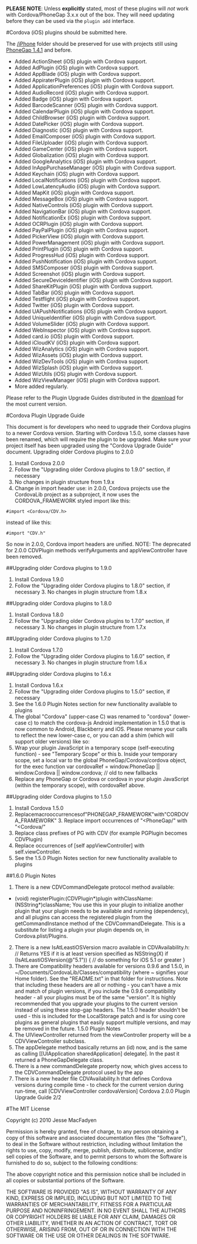 **PLEASE NOTE**: Unless **explicitly** stated, most of these plugins will *not* work with Cordova/PhoneGap 3.x.x out of the box. They will need updating before they can be used via the `plugin add` interface.


#Cordova (iOS) plugins should be submitted here.


The [/iPhone](https://github.com/phonegap/phonegap-plugins/tree/master/iPhone) folder should be preserved for use with projects still using [PhoneGap 1.4.1](https://github.com/phonegap/phonegap/tags) and before.

* Added  ActionSheet (iOS) plugin with Cordova support.
* Added  AdPlugin (iOS) plugin with Cordova support.
* Added  AppBlade (iOS) plugin with Cordova support.
* Added  AppiraterPlugin (iOS) plugin with Cordova support.
* Added  ApplicationPreferences (iOS) plugin with Cordova support.
* Added  AudioRecord (iOS) plugin with Cordova support.
* Added  Badge (iOS) plugin with Cordova support.
* Added  BarcodeScanner (iOS) plugin with Cordova support.
* Added  CalendarPlugin (iOS) plugin with Cordova support.
* Added  ChildBrowser (iOS) plugin with Cordova support.
* Added  DatePicker (iOS) plugin with Cordova support.
* Added  Diagnostic (iOS) plugin with Cordova support.
* Added  EmailComposer (iOS) plugin with Cordova support.
* Added  FileUploader (iOS) plugin with Cordova support.
* Added  GameCenter (iOS) plugin with Cordova support.
* Added  Globalization (iOS) plugin with Cordova support.
* Added  GoogleAnalytics (iOS) plugin with Cordova support.
* Added  InAppPurchaseManager (iOS) plugin with Cordova support.
* Added  Keychain (iOS) plugin with Cordova support.
* Added  LocalNotifications (iOS) plugin with Cordova support.
* Added  LowLatencyAudio (iOS) plugin with Cordova support.
* Added  MapKit (iOS) plugin with Cordova support.
* Added  MessageBox (iOS) plugin with Cordova support.
* Added  NativeControls (iOS) plugin with Cordova support.
* Added  NavigationBar (iOS) plugin with Cordova support.
* Added  NotificationEx (iOS) plugin with Cordova support.
* Added  OCRPlugin (iOS) plugin with Cordova support.
* Added  PayPalPlugin (iOS) plugin with Cordova support.
* Added  PickerView (iOS) plugin with Cordova support.
* Added  PowerManagement (iOS) plugin with Cordova support.
* Added  PrintPlugin (iOS) plugin with Cordova support.
* Added  ProgressHud (iOS) plugin with Cordova support.
* Added  PushNotification (iOS) plugin with Cordova support.
* Added  SMSComposer (iOS) plugin with Cordova support.
* Added  Screenshot (iOS) plugin with Cordova support.
* Added  SecureDeviceIdentifier (iOS) plugin with Cordova support.
* Added  ShareKitPlugin (iOS) plugin with Cordova support.
* Added  TabBar (iOS) plugin with Cordova support.
* Added  Testflight (iOS) plugin with Cordova support.
* Added  Twitter (iOS) plugin with Cordova support.
* Added  UAPushNotifications (iOS) plugin with Cordova support.
* Added  UniqueIdentifier (iOS) plugin with Cordova support.
* Added  VolumeSlider (iOS) plugin with Cordova support.
* Added  WebInspector (iOS) plugin with Cordova support.
* Added  card.io (iOS) plugin with Cordova support.
* Added  iCloudKV (iOS) plugin with Cordova support.
* Added  WizAnalytics (iOS) plugin with Cordova support.
* Added  WizAssets (iOS) plugin with Cordova support.
* Added  WizDevTools (iOS) plugin with Cordova support.
* Added  WizSplash (iOS) plugin with Cordova support.
* Added  WizUtils (iOS) plugin with Cordova support.
* Added  WizViewManager (iOS) plugin with Cordova support.
* More added regularly.

Please refer to the Plugin Upgrade Guides distributed in the [download](http://phonegap.com/download/) for the most current version.


#Cordova Plugin Upgrade Guide

This document is for developers who need to upgrade their Cordova plugins to a newer Cordova version. Starting with Cordova 1.5.0, some classes have been renamed, which will require the plugin to be upgraded. Make sure your project itself has been upgraded using the "Cordova Upgrade Guide" document.
Upgrading older Cordova plugins to 2.0.0

1. Install Cordova 2.0.0
2. Follow the "Upgrading older Cordova plugins to 1.9.0" section, if necessary
3. No changes in plugin structure from 1.9.x
4. Change in import header use: in 2.0.0, Cordova projects use the CordovaLib project as a subproject, it now uses the CORDOVA_FRAMEWORK styled import like this:<br>
        
<code>#import  <Cordova/CDV.h></code>

instead of like this:<br>

<code>#import "CDV.h"</code>


So now in 2.0.0, Cordova import headers are unified.
NOTE: The deprecated for 2.0.0 CDVPlugin methods verifyArguments and appViewController have been removed.


##Upgrading older Cordova plugins to 1.9.0
1. Install Cordova 1.9.0
2. Follow the "Upgrading older Cordova plugins to 1.8.0" section, if necessary 3. No changes in plugin structure from 1.8.x

##Upgrading older Cordova plugins to 1.8.0
1. Install Cordova 1.8.0
2. Follow the "Upgrading older Cordova plugins to 1.7.0" section, if necessary 3. No changes in plugin structure from 1.7.x

##Upgrading older Cordova plugins to 1.7.0
1. Install Cordova 1.7.0
2. Follow the "Upgrading older Cordova plugins to 1.6.0" section, if necessary 3. No changes in plugin structure from 1.6.x

##Upgrading older Cordova plugins to 1.6.x
1. Install Cordova 1.6.x
2. Follow the "Upgrading older Cordova plugins to 1.5.0" section, if necessary
3. See the 1.6.0 Plugin Notes section for new functionality available to plugins
4. The global "Cordova" (upper-case C) was renamed to "cordova" (lower-case c) to match the cordova-js Android implementation in 1.5.0 that is now common to Android, Blackberry and iOS. Please rename your calls to reflect the new lower-case c, or you can add a shim (which will support older versions) like so:
5. Wrap your plugin JavaScript in a temporary scope (self-executing function) - see "Temporary Scope" or this b. Inside your temporary scope, set a local var to the global PhoneGap/Cordova/cordova object, for the exec
function
var cordovaRef = window.PhoneGap || window.Cordova || window.cordova; // old to new fallbacks
6. Replace any PhoneGap or Cordova or cordova in your plugin JavaScript (within the temporary scope), with cordovaRef above.


##Upgrading older Cordova plugins to 1.5.0
1. Install Cordova 1.5.0
2. Replacemacrooccurrencesof"PHONEGAP_FRAMEWORK"with"CORDOVA_FRAMEWORK" 3. Replace import occurrences of "<PhoneGap/" with "<Cordova/"
4. Replace class prefixes of PG with CDV (for example PGPlugin becomes CDVPlugin)
5. Replace occurrences of [self appViewController] with self.viewController.
6. See the 1.5.0 Plugin Notes section for new functionality available to plugins

##1.6.0 Plugin Notes
1. There is a new CDVCommandDelegate protocol method available:
- (void) registerPlugin:(CDVPlugin*)plugin withClassName:(NSString*)className;
You use this in your plugin to initialize another plugin that your plugin needs to be available and running (dependency), and all plugins can access the registered plugin from the getCommandInstance method of the CDVCommandDelegate. This is a substitute for listing a plugin your plugin depends on, in Cordova.plist/Plugins.
2. There is a new IsAtLeastiOSVersion macro available in CDVAvailability.h:
// Returns YES if it is at least version specified as NSString(X) if (IsAtLeastiOSVersion(@"5.1")) {
// do something for iOS 5.1 or greater }
3. There are Compatibility headers available for versions 0.9.6 and 1.5.0, in ~/Documents/CordovaLib/Classes/compatibility (where ~ signifies your Home folder). See the "README.txt" in that folder for instructions.
Note that including these headers are all or nothing - you can't have a mix and match of plugin versions, if you include the 0.9.6 compatibility header - all your plugins must be of the same "version". It is highly recommended that you upgrade your plugins to the current version instead of using these stop-gap headers.
The 1.5.0 header shouldn't be used - this is included for the LocalStorage patch and is for using core plugins as general plugins that easily support multiple versions, and may be removed in the future.
1.5.0 Plugin Notes
1. The UIViewController returned from the viewController property will be a CDVViewController subclass.
2. The appDelegate method basically returns an (id) now, and is the same as calling [[UIApplication
sharedApplication] delegate]. In the past it returned a PhoneGapDelegate class.
3. There is a new commandDelegate property now, which gives access to the CDVCommandDelegate protocol
used by the app
4. There is a new header file CDVAvailability.h that defines Cordova versions during compile time - to check for
the current version during run-time, call [CDVViewController cordovaVersion]
Cordova 2.0.0 Plugin Upgrade Guide 2/2



#The MIT License

Copyright (c) 2010 Jesse MacFadyen

Permission is hereby granted, free of charge, to any person obtaining a copy of this software and associated documentation files (the "Software"), to deal in the Software without restriction, including without limitation the rights to use, copy, modify, merge, publish, distribute, sublicense, and/or sell copies of the Software, and to permit persons to whom the Software is furnished to do so, subject to the following conditions:

The above copyright notice and this permission notice shall be included in all copies or substantial portions of the Software.

THE SOFTWARE IS PROVIDED "AS IS", WITHOUT WARRANTY OF ANY KIND, EXPRESS OR IMPLIED, INCLUDING BUT NOT LIMITED TO THE WARRANTIES OF MERCHANTABILITY, FITNESS FOR A PARTICULAR PURPOSE AND NONINFRINGEMENT. IN NO EVENT SHALL THE AUTHORS OR COPYRIGHT HOLDERS BE LIABLE FOR ANY CLAIM, DAMAGES OR OTHER LIABILITY, WHETHER IN AN ACTION OF CONTRACT, TORT OR OTHERWISE, ARISING FROM, OUT OF OR IN CONNECTION WITH THE SOFTWARE OR THE USE OR OTHER DEALINGS IN THE SOFTWARE.
